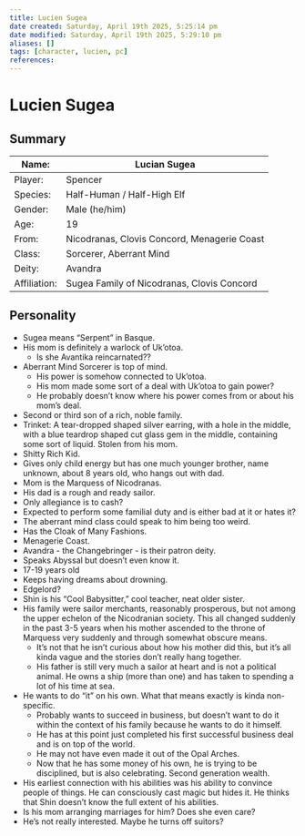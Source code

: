 ```yaml
---
title: Lucien Sugea
date created: Saturday, April 19th 2025, 5:25:14 pm
date modified: Saturday, April 19th 2025, 5:29:10 pm
aliases: []
tags: [character, lucien, pc]
references: 
---
```


# Lucien Sugea

## Summary

| Name:        | Lucian Sugea                                |
| ------------ | ------------------------------------------- |
| Player:      | Spencer                                     |
| Species:     | Half-Human / Half-High Elf                  |
| Gender:      | Male (he/him)                               |
| Age:         | 19                                          |
| From:        | Nicodranas, Clovis Concord, Menagerie Coast |
| Class:       | Sorcerer, Aberrant Mind                     |
| Deity:       | Avandra                                     |
| Affiliation: | Sugea Family of Nicodranas, Clovis Concord  |

## Personality

- Sugea means “Serpent” in Basque.
- His mom is definitely a warlock of Uk’otoa.
	- Is she Avantika reincarnated??
- Aberrant Mind Sorcerer is top of mind.
	- His power is somehow connected to Uk’otoa.
	- His mom made some sort of a deal with Uk’otoa to gain power?
	- He probably doesn’t know where his power comes from or about his mom’s deal.
- Second or third son of a rich, noble family.
- Trinket: A tear-dropped shaped silver earring, with a hole in the middle, with a blue teardrop shaped cut glass gem in the middle, containing some sort of liquid. Stolen from his mom.
- Shitty Rich Kid.
- Gives only child energy but has one much younger brother, name unknown, about 8 years old, who hangs out with dad.
- Mom is the Marquess of Nicodranas.
- His dad is a rough and ready sailor.
- Only allegiance is to cash?
- Expected to perform some familial duty and is either bad at it or hates it?
- The aberrant mind class could speak to him being too weird.
- Has the Cloak of Many Fashions.
- Menagerie Coast.
- Avandra - the Changebringer - is their patron deity.
- Speaks Abyssal but doesn’t even know it.
- 17-19 years old
- Keeps having dreams about drowning.
- Edgelord?
- Shin is his “Cool Babysitter,” cool teacher, neat older sister.
- His family were sailor merchants, reasonably prosperous, but not among the upper echelon of the Nicodranian society. This all changed suddenly in the past 3-5 years when his mother ascended to the throne of Marquess very suddenly and through somewhat obscure means.
	- It’s not that he isn’t curious about how his mother did this, but it’s all kinda vague and the stories don’t really hang together.
	- His father is still very much a sailor at heart and is not a political animal. He owns a ship (more than one) and has taken to spending a lot of his time at sea.
- He wants to do “it” on his own. What that means exactly is kinda non-specific.
	- Probably wants to succeed in business, but doesn’t want to do it within the context of his family because he wants to do it himself.
	- He has at this point just completed his first successful business deal and is on top of the world.
	- He may not have even made it out of the Opal Arches.
	- Now that he has some money of his own, he is trying to be disciplined, but is also celebrating. Second generation wealth.
- His earliest connection with his abilities was his ability to convince people of things. He can consciously cast magic but hides it. He thinks that Shin doesn’t know the full extent of his abilities.
- Is his mom arranging marriages for him? Does she even care?
- He’s not really interested. Maybe he turns off suitors?
